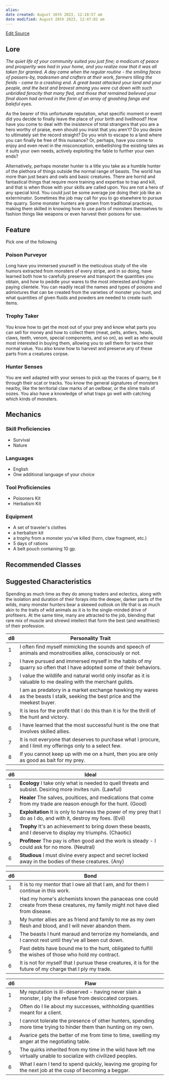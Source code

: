 ```yaml
---
alias: 
date created: August 16th 2023, 12:10:57 am
date modified: August 28th 2023, 12:47:02 am
---
```

[Edit Source](https://github.com/bradhaas/TheCompendium-v2/blob/main/Custom%20Backgrounds/The%20Monster%20Hunter.md)
## Lore
*The quiet life of your community suited you just fine; a modicum of peace and prosperity was had in your home, and you realize now that it was all taken for granted. A day came when the regular routine - the smiling faces of passers-by, tradesmen and crafters at their work, farmers tilling the fields - came to a crashing end. A great beast attacked your land and your people, and the best and bravest among you were cut down with such unbridled ferocity that many fled, and those that remained believed your final doom had arrived in the form of an array of gnashing fangs and baleful eyes.*

As the bearer of this unfortunate reputation, what specific moment or event did you decide to finally leave the place of your birth and livelihood? How have you come to deal with the insistence of total strangers that you are a hero worthy of praise, even should you insist that you aren't? Do you desire to ultimately set the record straight? Do you wish to escape to a land where you can finally be free of this nuisance? Or, perhaps, have you come to enjoy and even revel in the misconception, embellishing the existing tales as it suits your own needs, actively exploiting the fable to further your own ends?

Alternatively, perhaps monster hunter is a title you take as a humble hunter of the plethora of things outside the normal range of beasts. The world has more than just bears and owls and basic creatures. There are horrid and fantastical things that require more training and expertise to trap and kill, and that is when those with your skills are called upon. You are not a hero of any special kind. You could just be some average joe doing their job like an exterminator. Sometimes the job may call for you to go elsewhere to pursue the quarry. Some monster hunters are grown from traditional practices, making them skilled in knowing how to use parts of monsters themselves to fashion things like weapons or even harvest their poisons for use.
## Feature
Pick one of the following
### Poison Purveyor
Long have you immersed yourself in the meticulous study of the vile humors extracted from monsters of every stripe, and in so doing, have learned both how to carefully preserve and transport the quantities you obtain, and how to peddle your wares to the most interested and higher-paying clientele. You can readily recall the names and types of poisons and admixtures that can be created from the varieties of monster you hunt, and what quantities of given fluids and powders are needed to create such items.
### Trophy Taker
You know how to get the most out of your prey and know what parts you can sell for money and how to collect them (meat, pelts, antlers, heads, claws, teeth, venom, special components, and so on), as well as who would most interested in buying them, allowing you to sell them for twice their normal value. You also know how to harvest and preserve any of these parts from a creatures corpse.
### Hunter Senses
You are well adapted with your senses to pick up the traces of quarry, be it through their scat or tracks. You know the general signatures of monsters nearby, like the territorial claw marks of an owlbear, or the slime trails of oozes. You also have a knowledge of what traps go well with catching which kinds of monsters.

## Mechanics
### Skill Proficiencies
- Survival
- Nature
### Languages
- English
- One additional language of your choice
### Tool Proficiencies
- Poisoners Kit
- Herbalism Kit
### Equipment
- A set of traveler's clothes
- a herbalism kit
- a trophy from a monster you've killed (horn, claw fragment, etc.)
- 5 days of rations
- A belt pouch containing 10 gp.
## Recommended Classes

## Suggested Characteristics
Spending as much time as they do among traders and eclectics, along with the isolation and duration of their forays into the deeper, darker parts of the wilds, many monster hunters bear a skewed outlook on life that is as much akin to the traits of wild animals as it is to the single-minded drive of profiteers. At the same time, many are attracted to the job, blending that rare mix of muscle and shrewd intellect that form the best (and wealthiest) of their profession.

|d8|Personality Trait|
|---|---|
|1|I often find myself mimicking the sounds and speech of animals and monstrosities alike, consciously or not.|
|2|I have pursued and immersed myself in the habits of my quarry so often that I have adopted some of their behaviors.|
|3|I value the wildlife and natural world only insofar as it is valuable to me dealing with the merchant guilds.|
|4|I am as predatory in a market exchange hawking my wares as the beasts I stalk, seeking the best price and the meekest buyer.|
|5|It is less for the profit that I do this than it is for the thrill of the hunt and victory.|
|6|I have learned that the most successful hunt is the one that involves skilled allies.|
|7|It is not everyone that deserves to purchase what I procure, and I limit my offerings only to a select few.|
|8|If you cannot keep up with me on a hunt, then you are only as good as bait for my prey.|

|d6|Ideal|
|---|---|
|1|**Ecology** I take only what is needed to quell threats and subsist. Desiring more invites ruin. (Lawful)|
|2|**Healer** The salves, poultices, and medications that come from my trade are reason enough for the hunt. (Good)|
|3|**Exploitation** It is only to harness the power of my prey that I do as I do, and with it, destroy my foes. (Evil)|
|4|**Trophy** It's an achievement to bring down these beasts, and I deserve to display my triumphs. (Chaotic)|
|5|**Profiteer** The pay is often good and the work is steady - I could ask for no more. (Neutral)|
|6|**Studious** I must divine every aspect and secret locked away in the bodies of these creatures. (Any)|

|d6|Bond|
|---|---|
|1|It is to my mentor that I owe all that I am, and for them I continue in this work.|
|2|Had my home's alchemists known the panaceas one could create from these creatures, my family might not have died from disease.|
|3|My hunter allies are as friend and family to me as my own flesh and blood, and I will never abandon them.|
|4|The beasts I hunt maraud and terrorize my homelands, and I cannot rest until they've all been cut down.|
|5|Past debts have bound me to the hunt, obligated to fulfill the wishes of those who hold my contract.|
|6|It is not for myself that I pursue these creatures, it is for the future of my charge that I ply my trade.|

|d6|Flaw|
|---|---|
|1|My reputation is ill-deserved - having never slain a monster, I ply the refuse from desiccated corpses.|
|2|Often do I lie about my successes, withholding quantities meant for a client.|
|3|I cannot tolerate the presence of other hunters, spending more time trying to hinder them than hunting on my own.|
|4|Avarice gets the better of me from time to time, swelling my anger at the negotiating table.|
|5|The quirks inherited from my time in the wild have left me virtually unable to socialize with civilized peoples.|
|6|What I earn I tend to spend quickly, leaving me groping for the next job at the cusp of becoming a beggar.|
